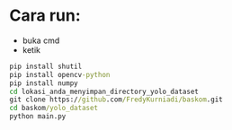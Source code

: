 # Cara run:

- buka cmd
- ketik
```cmd
pip install shutil
pip install opencv-python
pip install numpy
cd lokasi_anda_menyimpan_directory_yolo_dataset
git clone https://github.com/FredyKurniadi/baskom.git
cd baskom/yolo_dataset
python main.py
```
